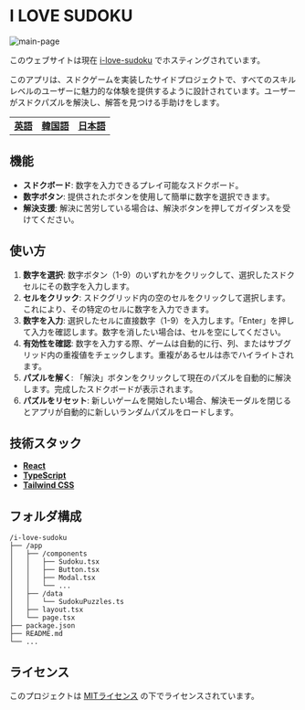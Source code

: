 # I LOVE SUDOKU

![main-page](https://i.imgur.com/gVEnRCD.png)

このウェブサイトは現在 [i-love-sudoku](http://i-love-sudoku.vercel.app) でホスティングされています。

このアプリは、スドクゲームを実装したサイドプロジェクトで、すべてのスキルレベルのユーザーに魅力的な体験を提供するように設計されています。ユーザーがスドクパズルを解決し、解答を見つける手助けをします。

|   |   |   |
|---|---|---|
|[**英語**](/README.md)|[**韓国語**](/docs/README_ko.md)|[**日本語**](/docs/README_jp.md)|

## 機能
- **スドクボード**: 数字を入力できるプレイ可能なスドクボード。
- **数字ボタン**: 提供されたボタンを使用して簡単に数字を選択できます。
- **解決支援**: 解決に苦労している場合は、解決ボタンを押してガイダンスを受けてください。

## 使い方
1. **数字を選択**: 数字ボタン（1-9）のいずれかをクリックして、選択したスドクセルにその数字を入力します。
2. **セルをクリック**: スドクグリッド内の空のセルをクリックして選択します。これにより、その特定のセルに数字を入力できます。
3. **数字を入力**: 選択したセルに直接数字（1-9）を入力します。「Enter」を押して入力を確認します。数字を消したい場合は、セルを空にしてください。
4. **有効性を確認**: 数字を入力する際、ゲームは自動的に行、列、またはサブグリッド内の重複値をチェックします。重複があるセルは赤でハイライトされます。
5. **パズルを解く**: 「解決」ボタンをクリックして現在のパズルを自動的に解決します。完成したスドクボードが表示されます。
6. **パズルをリセット**: 新しいゲームを開始したい場合、解決モーダルを閉じるとアプリが自動的に新しいランダムパズルをロードします。

## 技術スタック
- [**React**](https://react.dev/)
- [**TypeScript**](https://www.typescriptlang.org/)
- [**Tailwind CSS**](https://tailwindcss.com/)

## フォルダ構成
```
/i-love-sudoku
├── /app
│   ├── /components
│   │   ├── Sudoku.tsx
│   │   ├── Button.tsx
│   │   ├── Modal.tsx
│   │   └── ...
│   ├── /data
│   │   └── SudokuPuzzles.ts
│   ├── layout.tsx
│   └── page.tsx
├── package.json
├── README.md
└── ...
```

## ライセンス
このプロジェクトは [MITライセンス](https://mit-license.org/) の下でライセンスされています。